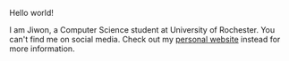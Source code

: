 Hello world!

I am Jiwon, a Computer Science student at University of Rochester. You can't find me on social media. Check out my [personal website](https://jwpedia.com/about/) instead for more information. 
